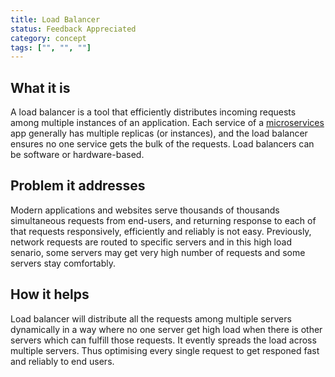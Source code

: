 ```yaml
---
title: Load Balancer
status: Feedback Appreciated
category: concept
tags: ["", "", ""]
---
```


## What it is

A load balancer is a tool that efficiently distributes incoming requests among multiple instances of an application. Each service of a [microservices](/microservices/) app generally has multiple replicas (or instances), and the load balancer ensures no one service gets the bulk of the requests.
Load balancers can be software or hardware-based.

## Problem it addresses

Modern applications and websites serve thousands of thousands simultaneous requests from end-users, and returning response to each of that requests responsively, efficiently and reliably is not easy.
Previously, network requests are routed to specific servers and in this high load senario, some servers may get very high number of requests and some servers stay comfortably.

## How it helps

Load balancer will distribute all the requests among multiple servers dynamically in a way where no one server get high load when there is other servers which can fulfill those requests. It evently spreads the load across multiple servers. Thus optimising every single request to get responed fast and reliably to end users.
